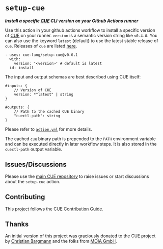 # `setup-cue`

***Install a specific [CUE](https://cuelang.org) CLI version on your Github
Actions runner***

Use this action in your github actions workflow to install a specific version of
[CUE](https://cuelang.org) on your runner. `version` is a semantic version
string like `v0.4.0`. You can also use the keyword `latest` (default) to use the
latest stable release of `cue`. Releases of `cue` are listed
[here](https://github.com/cue-lang/cue/releases).

```
- uses: cue-lang/setup-cue@v0.0.1
  with:
    version: '<version>' # default is latest
  id: install
```

The input and output schemas are best described using CUE itself:

```cue
#inputs: {
	// Version of CUE
	version: *"latest" | string
}

#outputs: {
	// Path to the cached CUE binary
	"cuectl-path": string
}
```

Please refer to [`action.yml`](action.yml) for more details.

The cached `cue` binary path is prepended to the `PATH` environment variable and
can be executed directly in later workflow steps. It is also stored in the
`cuectl-path` output variable.

## Issues/Discussions

Please use the [main CUE repository](https://github.com/cue-lang/cue) to raise
issues or start discussions about the `setup-cue` action.

## Contributing

This project follows the [CUE Contribution
Guide](https://github.com/cue-lang/cue/blob/master/doc/contribute.md).

## Thanks

An initial version of this project was graciously donated to the CUE project by
[Christian Bargmann](https://github.com/cbrgm) and the folks from [MOIA
GmbH](https://github.com/moia-oss).
